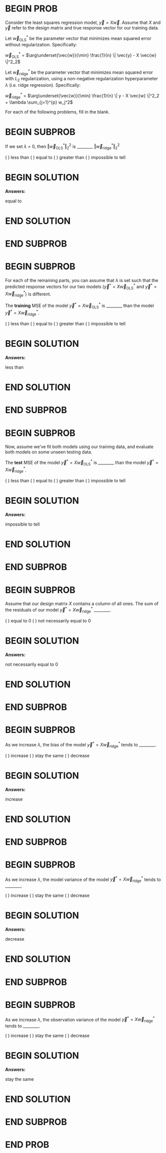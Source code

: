 # BEGIN PROB

Consider the least squares regression model, $\vec{y} = X \vec{w}$. Assume that $X$ and $\vec{y}$ refer to the design matrix and true response vector for our training data. 

Let $\vec{w}_\text{OLS}^*$ be the parameter vector that minimizes mean squared error without regularization. Specifically:

$\vec{w}_\text{OLS}^*$ = $\arg\underset{\vec{w}}{\min} \frac{1}{n} \| \vec{y} - X \vec{w} \|^2_2$

Let $\vec{w}_\text{ridge}^*$ be the parameter vector that minimizes mean squared error with $L_2$ regularization, using a non-negative regularization hyperparameter $\lambda$ (i.e. ridge regression). Specifically:

$\vec{w}_\text{ridge}^*$ = $\arg\underset{\vec{w}}{\min} \frac{1}{n} \| y - X \vec{w} \|^2_2 + \lambda \sum_{j=1}^{p} w_j^2$

For each of the following problems, fill in the blank.

# BEGIN SUBPROB

If we set $\lambda$ = 0, then $\Vert \vec{w}_\text{OLS}^* \Vert^2_2$ is ________ $\Vert \vec{w}_\text{ridge}^* \Vert^2_2$

( ) less than 
( ) equal to
( ) greater than 
( ) impossible to tell

# BEGIN SOLUTION

**Answers:**

equal to 

# END SOLUTION

# END SUBPROB

# BEGIN SUBPROB

For each of the remaining parts, you can assume that $\lambda$ is set such that the predicted response vectors for our two models ($\vec{y}^* = X \vec{w}_\text{OLS}^*$ and $\vec{y}^* = X \vec{w}_\text{ridge}^*$) is different.

The **training** MSE of the model $\vec{y}^* = X \vec{w}_\text{OLS}^*$ is ________ than the model $\vec{y}^* = X \vec{w}_\text{ridge}^*$.

( ) less than 
( ) equal to
( ) greater than 
( ) impossible to tell

# BEGIN SOLUTION

**Answers:**

less than

# END SOLUTION

# END SUBPROB

# BEGIN SUBPROB

Now, assume we’ve fit both models using our training data, and evaluate both models on some unseen testing data.

The **test** MSE of the model $\vec{y}^* = X \vec{w}_\text{OLS}^*$ is ________ than the model $\vec{y}^* = X \vec{w}_\text{ridge}^*$.

( ) less than 
( ) equal to
( ) greater than 
( ) impossible to tell

# BEGIN SOLUTION

**Answers:**

impossible to tell

# END SOLUTION

# END SUBPROB

# BEGIN SUBPROB

Assume that our design matrix $X$ contains a column of all ones. The sum of the
residuals of our model $\vec{y}^* = X \vec{w}_\text{ridge}^*$ ________.

( ) equal to 0
( ) not necessarily equal to 0 

# BEGIN SOLUTION

**Answers:**

not necessarily equal to 0 

# END SOLUTION

# END SUBPROB

# BEGIN SUBPROB

As we increase $\lambda$, the bias of the model $\vec{y}^* = X \vec{w}_\text{ridge}^*$ tends to ________.

( ) increase
( ) stay the same
( ) decrease

# BEGIN SOLUTION

**Answers:**

increase

# END SOLUTION

# END SUBPROB

# BEGIN SUBPROB

As we increase $\lambda$, the model variance of the model $\vec{y}^* = X \vec{w}_\text{ridge}^*$ tends to ________.

( ) increase
( ) stay the same
( ) decrease

# BEGIN SOLUTION

**Answers:**

decrease

# END SOLUTION

# END SUBPROB

# BEGIN SUBPROB

As we increase $\lambda$, the observation variance of the model $\vec{y}^* = X \vec{w}_\text{ridge}^*$ tends to ________.

( ) increase
( ) stay the same
( ) decrease

# BEGIN SOLUTION

**Answers:**

stay the same 

# END SOLUTION

# END SUBPROB

# END PROB
